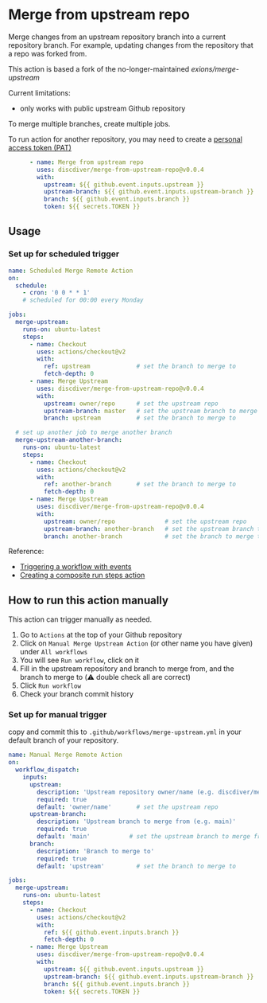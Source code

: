 # Merge from upstream repo
Merge changes from an upstream repository branch into a current repository branch. For example, updating changes from the repository that a repo was forked from.

This action is based a fork of the no-longer-maintained *exions/merge-upstream*

Current limitations:
- only works with public upstream Github repository

To merge multiple branches, create multiple jobs.

To run action for another repository, you may need to create a [personal access token (PAT)](https://docs.github.com/en/github/authenticating-to-github/creating-a-personal-access-token)
```yaml
      - name: Merge from upstream repo
        uses: discdiver/merge-from-upstream-repo@v0.0.4
        with:
          upstream: ${{ github.event.inputs.upstream }}
          upstream-branch: ${{ github.event.inputs.upstream-branch }}
          branch: ${{ github.event.inputs.branch }}
          token: ${{ secrets.TOKEN }}
```

## Usage

### Set up for scheduled trigger

```yaml
name: Scheduled Merge Remote Action
on: 
  schedule:
    - cron: '0 0 * * 1'
    # scheduled for 00:00 every Monday

jobs:
  merge-upstream:
    runs-on: ubuntu-latest
    steps: 
      - name: Checkout
        uses: actions/checkout@v2
        with:
          ref: upstream             # set the branch to merge to
          fetch-depth: 0 
      - name: Merge Upstream
        uses: discdiver/merge-from-upstream-repo@v0.0.4
        with:
          upstream: owner/repo      # set the upstream repo
          upstream-branch: master   # set the upstream branch to merge from
          branch: upstream          # set the branch to merge to

  # set up another job to merge another branch
  merge-upstream-another-branch:
    runs-on: ubuntu-latest
    steps: 
      - name: Checkout
        uses: actions/checkout@v2
        with:
          ref: another-branch       # set the branch to merge to
          fetch-depth: 0 
      - name: Merge Upstream
        uses: discdiver/merge-from-upstream-repo@v0.0.4
        with:
          upstream: owner/repo              # set the upstream repo
          upstream-branch: another-branch   # set the upstream branch to merge from
          branch: another-branch            # set the branch to merge to

```



Reference: 
- [Triggering a workflow with events](https://docs.github.com/en/actions/configuring-and-managing-workflows/configuring-a-workflow#triggering-a-workflow-with-events)
- [Creating a composite run steps action](https://docs.github.com/en/actions/creating-actions/creating-a-composite-run-steps-action)

## How to run this action manually

This action can trigger manually as needed. 

1. Go to `Actions` at the top of your Github repository
2. Click on `Manual Merge Upstream Action` (or other name you have given) under `All workflows`
3. You will see `Run workflow`, click on it
4. Fill in the upstream repository and branch to merge from, and the branch to merge to (⚠️ double check all are correct)
5. Click `Run workflow`
6. Check your branch commit history

### Set up for manual trigger
copy and commit this to `.github/workflows/merge-upstream.yml` in your default branch of your repository.

```yaml
name: Manual Merge Remote Action
on: 
  workflow_dispatch:
    inputs:
      upstream:
        description: 'Upstream repository owner/name (e.g. discdiver/merge-from-upstream-repo')'
        required: true
        default: 'owner/name'       # set the upstream repo
      upstream-branch:
        description: 'Upstream branch to merge from (e.g. main)'
        required: true
        default: 'main'           # set the upstream branch to merge from
      branch:
        description: 'Branch to merge to'
        required: true
        default: 'upstream'         # set the branch to merge to

jobs:
  merge-upstream:
    runs-on: ubuntu-latest
    steps: 
      - name: Checkout
        uses: actions/checkout@v2
        with:
          ref: ${{ github.event.inputs.branch }}
          fetch-depth: 0 
      - name: Merge Upstream
        uses: discdiver/merge-from-upstream-repo@v0.0.4
        with:
          upstream: ${{ github.event.inputs.upstream }}
          upstream-branch: ${{ github.event.inputs.upstream-branch }}
          branch: ${{ github.event.inputs.branch }}
          token: ${{ secrets.TOKEN }}
```
